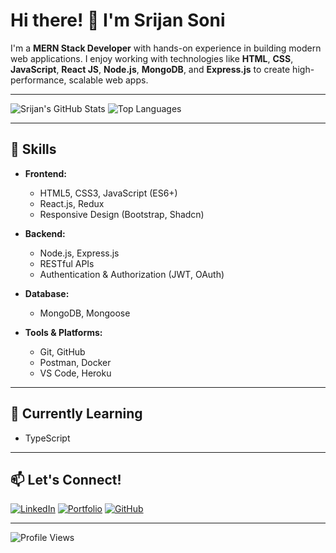 # Hi there! 👋 I'm Srijan Soni

I'm a **MERN Stack Developer** with hands-on experience in building modern web applications. I enjoy working with technologies like **HTML**, **CSS**, **JavaScript**, **React JS**, **Node.js**, **MongoDB**, and **Express.js** to create high-performance, scalable web apps.

---

![Srijan's GitHub Stats](https://github-readme-stats.vercel.app/api?username=yourusername&show_icons=true&theme=radical)
![Top Languages](https://github-readme-stats.vercel.app/api/top-langs/?username=yourusername&layout=compact&theme=radical)

---

## 🚀 Skills

- **Frontend:**
  - HTML5, CSS3, JavaScript (ES6+)
  - React.js, Redux
  - Responsive Design (Bootstrap, Shadcn)

- **Backend:**
  - Node.js, Express.js
  - RESTful APIs
  - Authentication & Authorization (JWT, OAuth)

- **Database:**
  - MongoDB, Mongoose

- **Tools & Platforms:**
  - Git, GitHub
  - Postman, Docker
  - VS Code, Heroku

---

## 🌱 Currently Learning

- TypeScript

---

## 📫 Let's Connect!

[![LinkedIn](https://img.shields.io/badge/-LinkedIn-blue?style=flat&logo=Linkedin&logoColor=white)](https://www.linkedin.com/in/srijan-soni0412/)
[![Portfolio](https://img.shields.io/badge/-Portfolio-000?style=flat&logo=firefox&logoColor=white)](https://srijansoni.netlify.app/)
[![GitHub](https://img.shields.io/badge/-GitHub-black?style=flat&logo=github&logoColor=white)](https://github.com/srijan0412)

---

![Profile Views](https://komarev.com/ghpvc/?username=srijan0412&color=brightgreen)

